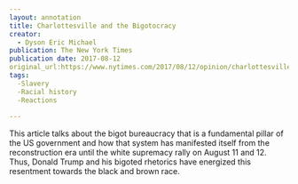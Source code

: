 ```yaml
---
layout: annotation
title: Charlottesville and the Bigotocracy 
creator:
  - Dyson Eric Michael
publication: The New York Times
publication date: 2017-08-12
original_url:https://www.nytimes.com/2017/08/12/opinion/charlottesville-and-the-bigotocracy.html 
tags:
  -Slavery
  -Racial history
  -Reactions
  
---
```

This article talks about the bigot bureaucracy that is a fundamental pillar of the US government and how that system has manifested itself from the reconstruction era until the white supremacy rally on August 11 and 12. Thus, Donald Trump and his bigoted rhetorics have energized this resentment towards the black and brown race. 
